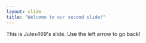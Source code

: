 ```yaml
---
layout: slide
title: "Welcome to our second slide!"
---
```

This is Jules469's slide.
Use the left arrow to go back!